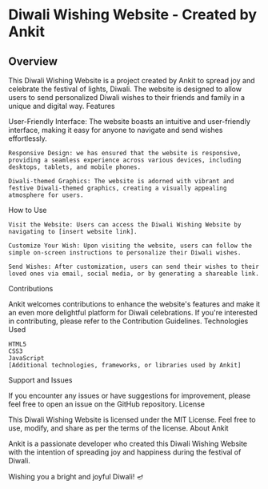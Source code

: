 <h1>Diwali Wishing Website - Created by Ankit</h1>
<h2>Overview</h2>

<p>This Diwali Wishing Website is a project created by Ankit to spread joy and celebrate the festival of lights, Diwali. The website is designed to allow users to send personalized Diwali wishes to their friends and family in a unique and digital way.
Features</p>
    User-Friendly Interface: The website boasts an intuitive and user-friendly interface, making it easy for anyone to navigate and send wishes effortlessly.

    Responsive Design: we has ensured that the website is responsive, providing a seamless experience across various devices, including desktops, tablets, and mobile phones.

    Diwali-themed Graphics: The website is adorned with vibrant and festive Diwali-themed graphics, creating a visually appealing atmosphere for users.

How to Use

    Visit the Website: Users can access the Diwali Wishing Website by navigating to [insert website link].

    Customize Your Wish: Upon visiting the website, users can follow the simple on-screen instructions to personalize their Diwali wishes.

    Send Wishes: After customization, users can send their wishes to their loved ones via email, social media, or by generating a shareable link.

Contributions

Ankit welcomes contributions to enhance the website's features and make it an even more delightful platform for Diwali celebrations. If you're interested in contributing, please refer to the Contribution Guidelines.
Technologies Used

    HTML5
    CSS3
    JavaScript
    [Additional technologies, frameworks, or libraries used by Ankit]

Support and Issues

If you encounter any issues or have suggestions for improvement, please feel free to open an issue on the GitHub repository.
License

This Diwali Wishing Website is licensed under the MIT License. Feel free to use, modify, and share as per the terms of the license.
About Ankit

Ankit is a passionate developer who created this Diwali Wishing Website with the intention of spreading joy and happiness during the festival of Diwali.

Wishing you a bright and joyful Diwali! 🪔
